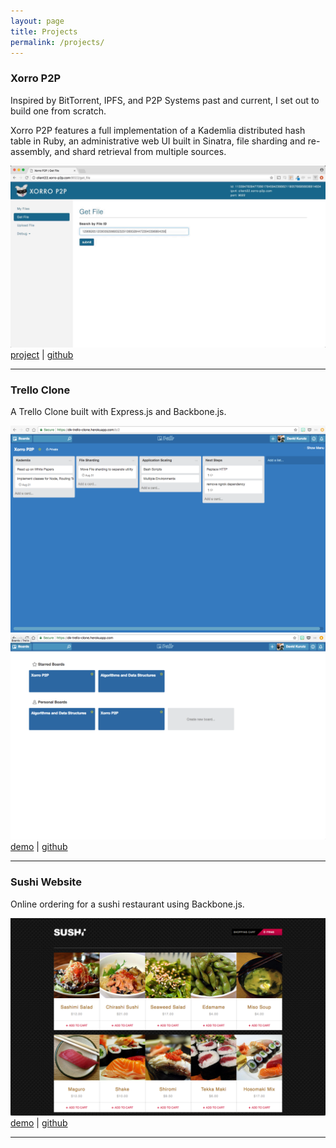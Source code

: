 ```yaml
---
layout: page
title: Projects
permalink: /projects/
---
```


### Xorro P2P
Inspired by BitTorrent, IPFS, and P2P Systems past and current, I set out to build one from scratch. 

Xorro P2P features a full implementation of a Kademlia distributed hash table in Ruby, an administrative web UI built in Sinatra, file sharding and re-assembly, and shard retrieval from multiple sources.

[![](/images/xorro_web_ui.gif)](https://xorro-p2p.github.io)
[project](https://xorro-p2p.github.io) | [github](https://github.com/xorro/xorro-p2p)

***
### Trello Clone
A Trello Clone built with Express.js and Backbone.js.

[![](/images/trello2.png)](https://dk-trello-clone.herokuapp.com/b/1/Work-Stuff)
[![](/images/trello1.png)](https://dk-trello-clone.herokuapp.com/)
[demo](https://dk-trello-clone.herokuapp.com/) | [github](https://github.com/davidkurutz/trello_clone)

***
### Sushi Website 
Online ordering for a sushi restaurant using Backbone.js.

[![](/images/sushi.png)](https://dk-sushi-site.herokuapp.com/menu)
[demo](https://dk-sushi-site.herokuapp.com/menu) | [github](https://github.com/davidkurutz/websushi)

***

